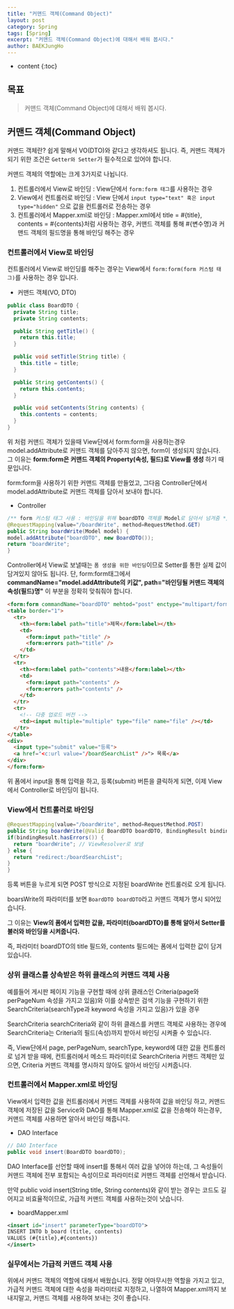 ```yaml
---
title: "커맨드 객체(Command Object)"
layout: post
category: Spring
tags: [Spring]
excerpt: "커맨드 객체(Command Object)에 대해서 배워 봅시다."
author: BAEKJungHo
---
```


* content
{:toc}

## 목표

  > 커맨드 객체(Command Object)에 대해서 배워 봅시다.

## 커맨드 객체(Command Object)

  커맨드 객체란? 쉽게 말해서 VO(DTO)와 같다고 생각하셔도 됩니다. 즉, 커맨드 객체가 되기 위한 조건은
  `Getter와 Setter`가 필수적으로 있어야 합니다.

  커맨드 객체의 역할에는 크게 3가지로 나뉩니다.

  1. 컨트롤러에서 View로 바인딩 : View단에서 `form:form 태그`를 사용하는 경우
  2. View에서 컨트롤러로 바인딩 : View 단에서 `input type="text" 혹은 input type="hidden"` 으로 값을 컨트롤러로 전송하는 경우
  3. 컨트롤러에서 Mapper.xml로 바인딩 : Mapper.xml에서 title = #{title}, contents = #{contents}처럼 사용하는 경우, 커맨드 객체를 통해 #{변수명}과 커맨드 객체의 필드명을 통해 바인딩 해주는 경우

### 컨트롤러에서 View로 바인딩

  컨트롤러에서 View로 바인딩를 해주는 경우는 View에서 `form:form(form 커스텀 태그)`를 사용하는 경우 입니다.

  - 커맨드 객체(VO, DTO)

  ```java
  public class BoardDTO {
    private String title;
    private String contents;

    public String getTitle() {
      return this.title;
    }

    public void setTitle(String title) {
      this.title = title;
    }

    public String getContents() {
      return this.contents;
    }

    public void setContents(String contents) {
      this.contents = contents;
    }
  }
  ```

  위 처럼 커맨드 객체가 있을때 View단에서 form:form을 사용하는경우 model.addAttribute로
  커맨드 객체를 담아주지 않으면, form이 생성되지 않습니다. 그 이유는 __form:form은 커맨드 객체의
  Property(속성, 필드)로 View를 생성__ 하기 때문입니다.

  form:form을 사용하기 위한 커맨드 객체를 만들었고, 그다음 Controller단에서 model.addAttribute로 커맨드 객체를 담아서 보내야 합니다.

  - Controller

  ```java
/** form 커스텀 태그 사용 : 바인딩을 위해 boardDTO 객체를 Model로 담아서 넘겨줌 */
@RequestMapping(value="/boardWrite", method=RequestMethod.GET)
public String boardWrite(Model model) {
  model.addAttribute("boardDTO", new BoardDTO());
  return "boardWrite";
}
  ```

  Controller에서 View로 보낼때는 `폼 생성을 위한 바인딩`이므로 Setter를 통한 실제 값이 담겨있지 않아도 됩니다.
  단, form:form태그에서 __commandName="model.addAttribute의 키값", path="바인딩될 커맨드 객체의 속성(필드)명"__ 이 부분을 정확히
  맞춰줘야 합니다.

  ```html
  <form:form commandName="boardDTO" mehtod="post" enctype="multipart/form-data">
  <table border="1">
    <tr>
      <th><form:label path="title">제목</form:label></th>
      <td>
        <form:input path="title" />
        <form:errors path="title" />
      </td>
    </tr>
    <tr>
      <th><form:label path="contents">내용</form:label></th>
      <td>
        <form:input path="contents" />
        <form:errors path="contents" />
      </td>
    </tr>
    <tr>
      <!-- 다중 업로드 버전 -->
      <td><input multiple="multiple" type="file" name="file" /></td>
    </tr>
  </table>
  <div>
    <input type="submit" value="등록">
    <a href="<c:url value="/boardSearchList" />"> 목록</a>
  </div>
</form:form>
  ```

  위 폼에서 input을 통해 입력을 하고, 등록(submit) 버튼을 클릭하게 되면, 이제 View에서 Controller로 바인딩이 됩니다.

### View에서 컨트롤러로 바인딩

  ```java
@RequestMapping(value="/boardWrite", method=RequestMethod.POST)
public String boardWrite(@Valid BoardDTO boardDTO, BindingResult bindingResult) {
  if(bindingResult.hasErrors()) {
    return "boardWrite"; // ViewResolver로 보냄
  } else {
    return "redirect:/boardSearchList";
  }
}
  ```

  등록 버튼을 누르게 되면 POST 방식으로 지정된 boardWrite 컨트롤러로 오게 됩니다.

  boarsWrite의 파라미터를 보면 `BoardDTO boardDTO`라고 커맨드 객체가 명시 되어있습니다.

  그 이유는 __View의 폼에서 입력한 값을, 파라미터(boardDTO)를 통해 알아서 Setter를 불러와 바인딩을 시켜줍니다.__

  즉, 파라미터 boardDTO의 title 필드와, contents 필드에는 폼에서 입력한 값이 담겨 있습니다.

### 상위 클래스를 상속받은 하위 클래스의 커맨드 객체 사용

  예를들어 게시판 페이지 기능을 구현할 때에 상위 클래스인 Criteria(page와 perPageNum 속성을 가지고 있음)와
  이를 상속받은 검색 기능을 구현하기 위한 SearchCriteria(searchType과 keyword 속성을 가지고 있음)가 있을 경우

  SearchCriteria searchCriteria와 같이 하위 클래스를 커맨드 객체로 사용하는 경우에 SearchCriteria는 Criteria의 필드(속성)까지
  받아서 바인딩 시켜줄 수 있습니다.

  즉, View단에서 page, perPageNum, searchType, keyword에 대한 값을 컨트롤러로 넘겨 받을 때에, 컨트롤러에서 메소드 파라미터로
  SearchCriteria 커맨드 객체만 있으면, Criteria 커맨드 객체를 명시하지 않아도 알아서 바인딩 시켜줍니다.

### 컨트롤러에서 Mapper.xml로 바인딩

  View에서 입력한 값을 컨트롤러에서 커맨드 객체를 사용하여 값을 바인딩 하고, 커맨드 객체에 저장된 값을 Service와 DAO를 통해 Mapper.xml로
  값을 전송해야 하는경우, 커맨드 객체를 사용하면 알아서 바인딩 해줍니다.

  - DAO Interface

  ```java
  // DAO Interface
  public void insert(BoardDTO boardDTO);
  ```

  DAO Interface를 선언할 때에 insert를 통해서 여러 값을 넣어야 하는데, 그 속성들이 커맨드 객체에 전부 포함되는 속성이므로
  파라미터로 커맨드 객체를 선언해서 받습니다.

  만약 public void insert(String title, String contents)와 같이 받는 경우는 코드도 길어지고 비효율적이므로, 가급적 커맨드 객체를 사용하는것이
  낫습니다.

  - boardMapper.xml

  ```xml
<insert id="insert" parameterType="boardDTO">
  INSERT INTO b_board (title, contents)
  VALUES (#{title},#{contents})
</insert>
  ```

### 실무에서는 가급적 커맨드 객체 사용

  위에서 커맨드 객체의 역할에 대해서 배웠습니다. 정말 어마무시한 역할을 가지고 있고,
  가급적 커맨드 객체에 대한 속성을 파라미터로 지정하고, 나열하여 Mapper.xml까지 보내지말고, 커맨드 객체를 사용하여 보내는 것이 좋습니다.
